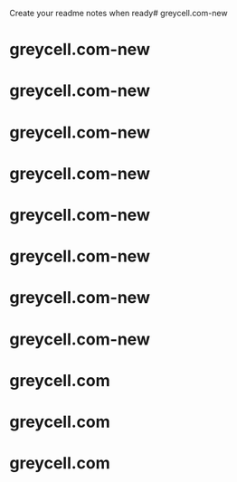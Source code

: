 Create your readme notes when ready# greycell.com-new
# greycell.com-new
# greycell.com-new
# greycell.com-new
# greycell.com-new
# greycell.com-new
# greycell.com-new
# greycell.com-new
# greycell.com-new
# greycell.com
# greycell.com
# greycell.com
